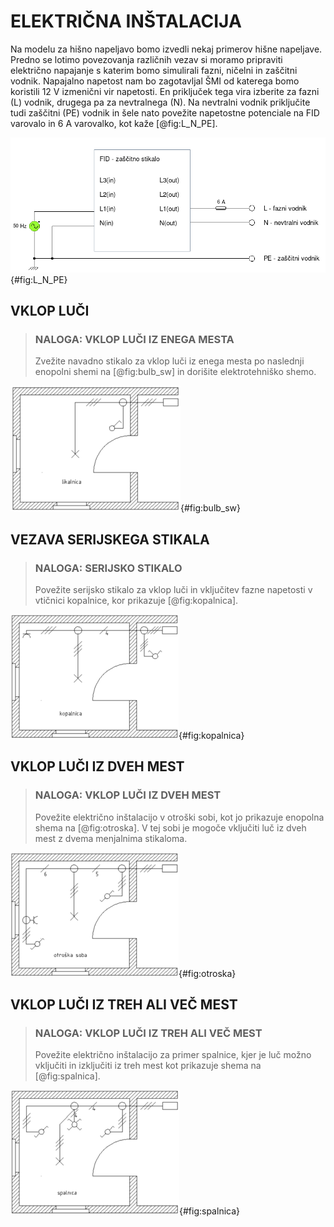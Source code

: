 # ELEKTRIČNA INŠTALACIJA

Na modelu za hišno napeljavo bomo izvedli nekaj primerov hišne napeljave. Predno se lotimo povezovanja različnih vezav si moramo pripraviti električno napajanje s katerim bomo simulirali fazni, ničelni in zaščitni vodnik. Napajalno napetost nam bo zagotavljal ŠMI od katerega bomo koristili 12 V izmenični vir napetosti. En priključek tega vira izberite za fazni (L) vodnik, drugega pa za nevtralnega (N). Na nevtralni vodnik priključite tudi zaščitni (PE) vodnik in šele nato povežite napetostne potenciale na FID varovalo in 6 A varovalko, kot kaže [@fig:L_N_PE].

![Razvod napetostnih potencialov.](./slike/fid_stikalo.png){#fig:L_N_PE}

## VKLOP LUČI

> ### NALOGA: VKLOP LUČI IZ ENEGA MESTA
> Zvežite navadno stikalo za vklop luči iz enega mesta po naslednji enopolni shemi na [@fig:bulb_sw] in dorišite elektrotehniško shemo.

![Enopolna shema vklopa luči iz enega mesta.](./slike/shramba.png){#fig:bulb_sw}

## VEZAVA SERIJSKEGA STIKALA

> ### NALOGA: SERIJSKO STIKALO
> Povežite serijsko stikalo za vklop luči in vključitev fazne napetosti v vtičnici kopalnice, kor prikazuje [@fig:kopalnica].

![Enopolna shema električne napeljave v kopalnici](./slike/kopalnica.png){#fig:kopalnica}

## VKLOP LUČI IZ DVEH MEST

> ### NALOGA: VKLOP LUČI IZ DVEH MEST
> Povežite električno inštalacijo v otroški sobi, kot jo prikazuje enopolna shema na [@fig:otroska]. V tej sobi je mogoče vključiti luč iz dveh mest z dvema menjalnima stikaloma.

![Enopolna shema električne vezave v otroški sobi.](./slike/spalnica.png){#fig:otroska}

## VKLOP LUČI IZ TREH ALI VEČ MEST

> ### NALOGA: VKLOP LUČI IZ TREH ALI VEČ MEST
> Povežite električno inštalacijo za primer spalnice, kjer je luč možno vključiti in izključiti iz treh mest kot prikazuje shema na [@fig:spalnica].

![Enopolna shema električne vezave v spalnici.](./slike/otroska.png){#fig:spalnica}
